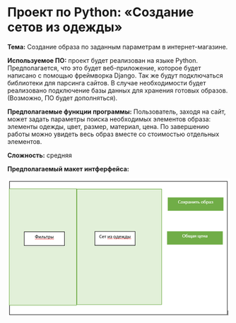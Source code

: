 Проект по Python: «Создание сетов из одежды»
==============================================
**Тема:** Создание образа по заданным параметрам в интернет-магазине.

**Используемое ПО:** проект будет реализован на языке Python. Предполагается, что это будет веб-приложение, которое будет написано с помощью фреймворка Django. Так же будут подключаться библиотеки для парсинга сайтов. В случае необходимости будет реализовано подключение базы данных для хранения готовых образов. (Возможно, ПО будет дополняться). 

**Предполагаемые функции программы:** Пользователь, заходя на сайт, может задать параметры поиска необходимых элементов образа: элементы одежды, цвет, размер, материал, цена. По завершению работы можно увидеть весь образ вместе со стоимостью отдельных элементов. 

**Сложность:** средняя

**Предполагаемый макет интферфейса:** 

![screenshot of sample](https://github.com/OlgaIvanenko/PythonProject/blob/master/project/picture.png)